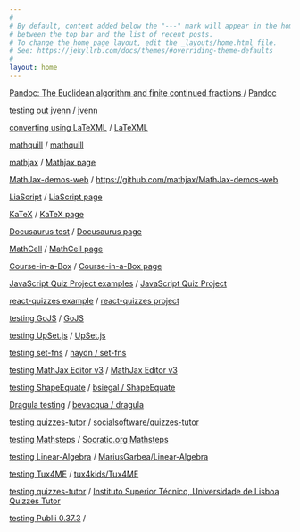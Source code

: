 ```yaml
---
#
# By default, content added below the "---" mark will appear in the home page
# between the top bar and the list of recent posts.
# To change the home page layout, edit the _layouts/home.html file.
# See: https://jekyllrb.com/docs/themes/#overriding-theme-defaults
#
layout: home
---
```


[Pandoc: The Euclidean algorithm and finite continued fractions
](/pandoc/euclideanalgorithm/euclideanalgorithm.html "Made using Pandoc") / [Pandoc](https://pandoc.org/)

[testing out jvenn](/jvenn/docs/index.html "jvenn") / [jvenn](http://jvenn.toulouse.inra.fr/app/index.html "Project website")

[converting using LaTeXML](/latexML/euclideanalgorithm/euclideanalgorithm.html "LaTeXML") / [LaTeXML](https://dlmf.nist.gov/LaTeXML/ "Project website")

[mathquill](/mathquill "LaTeXML") / [mathquill](http://mathquill.com/ "Project website")

[mathjax](/mathjax) / [Mathjax page](https://www.mathjax.org/)

[MathJax-demos-web](/MathJax-demos-web) / <https://github.com/mathjax/MathJax-demos-web>

[LiaScript](/LiaScript) / [LiaScript page](https://github.com/LiaScript/LiaScript)

[KaTeX](/KaTeX) / [KaTeX page](https://katex.org/)

[Docusaurus test](/my-website/build) / [Docusaurus page](https://v2.docusaurus.io/)

[MathCell](/mathcell) / [MathCell page](https://github.com/paulmasson/mathcell)

[Course-in-a-Box](/course-in-a-box) / [Course-in-a-Box page](https://course-in-a-box.p2pu.org/)

[JavaScript Quiz Project examples](/interactive-quiz-project) / [JavaScript Quiz Project](https://jsbeginners.com/javascript-quiz-project/)

[react-quizzes example](/react-quizzes/public) / [react-quizzes project](https://github.com/hugobarragon/react-quizzes)

[testing GoJS](/GoJS) / [GoJS](https://gojs.net/latest/index.html)

[testing UpSet.js](/upsetjs) / [UpSet.js](https://github.com/upsetjs/upsetjs)

[testing set-fns](/set-fns) / [haydn / set-fns](https://github.com/haydn/set-fns)

[testing MathJax Editor v3](/mathjax-editor) / [MathJax Editor v3](https://ianlucas.github.io/mathjax-editor/)

[testing ShapeEquate](/ShapeEquate) / [bsiegal / ShapeEquate](https://github.com/bsiegal/ShapeEquate)

[Dragula testing](/dragula) / [bevacqua / dragula](https://bevacqua.github.io/dragula/)

[testing quizzes-tutor](/quizzes-tutor) / [socialsoftware/quizzes-tutor](https://github.com/socialsoftware/quizzes-tutor)

[testing Mathsteps](/mathsteps) / [Socratic.org Mathsteps](https://blog.socratic.org/stepping-into-math-open-sourcing-our-step-by-step-solver-9b5da066ae36)

[testing Linear-Algebra](/Linear-Algebra) / [MariusGarbea/Linear-Algebra](https://github.com/MariusGarbea/Linear-Algebra)

[testing Tux4ME](/Tux4ME) / [tux4kids/Tux4ME](https://github.com/tux4kids/Tux4ME)

[testing quizzes-tutor](/quizzes-tutor) / [Instituto Superior Técnico, Universidade de Lisboa Quizzes Tutor](https://quizzes-tutor.tecnico.ulisboa.pt/)

[testing Publii 0.37.3](/publii) / [](https://getpublii.com/)
